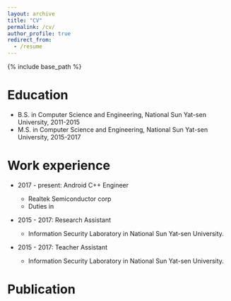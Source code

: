 ```yaml
---
layout: archive
title: "CV"
permalink: /cv/
author_profile: true
redirect_from:
  - /resume
---
```


{% include base_path %}

Education
======
* B.S. in Computer Science and Engineering, National Sun Yat-sen University, 2011-2015
* M.S. in Computer Science and Engineering, National Sun Yat-sen University, 2015-2017

Work experience
======
* 2017 - present: Android C++ Engineer
  * Realtek Semiconductor corp
  * Duties in

* 2015 - 2017: Research Assistant
  * Information Security Laboratory in National Sun Yat-sen University.

* 2015 - 2017: Teacher Assistant
  * Information Security Laboratory in National Sun Yat-sen University.
 
Publication
=====


